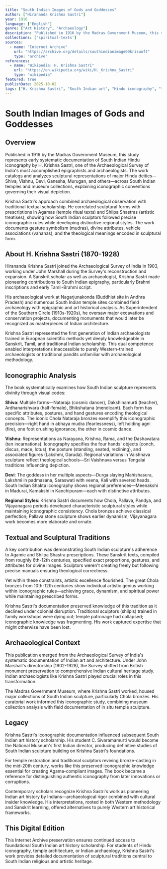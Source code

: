 ```yaml
---
title: "South Indian Images of Gods and Goddesses"
author: ["Hirananda Krishna Sastri"]
year: 1916
language: ["English"]
genre: ["Art History", "Archaeology"]
description: "Published in 1916 by the Madras Government Museum, this study represents early systematic documentation of South Indian Hindu iconography by H. Krishna Sastri, one of the Archaeological Survey of India's most accomplished epigraphists and archaeologists."
collections: ['spiritual-texts']
sources:
  - name: "Internet Archive"
    url: "https://archive.org/details/southindianimage00krisuoft"
    type: "archive"
references:
  - name: "Wikipedia: H. Krishna Sastri"
    url: "https://en.wikipedia.org/wiki/H._Krishna_Sastri"
    type: "wikipedia"
featured: true
publishDate: 2025-10-02
tags: ["H. Krishna Sastri", "South Indian art", "Hindu iconography", "temple sculpture", "Chola bronzes", "Archaeological Survey of India", "Shilpa Shastra", "Agamas", "mudras", "Indian archaeology"]
---
```


# South Indian Images of Gods and Goddesses

## Overview

Published in 1916 by the Madras Government Museum, this study represents early systematic documentation of South Indian Hindu iconography by H. Krishna Sastri, one of the Archaeological Survey of India's most accomplished epigraphists and archaeologists. The work catalogs and analyzes sculptural representations of major Hindu deities—Shiva, Vishnu, Devi, Ganesha, Murugan, and others—across South Indian temples and museum collections, explaining iconographic conventions governing their visual depiction.

Krishna Sastri's approach combined archaeological observation with traditional textual scholarship. He correlated sculptural forms with prescriptions in Agamas (temple ritual texts) and Shilpa Shastras (artistic treatises), showing how South Indian sculptors followed precise iconographic rules while developing distinctive regional styles. The work documents gesture symbolism (mudras), divine attributes, vehicle associations (vahanas), and the theological meanings encoded in sculptural form.

## About H. Krishna Sastri (1870-1928)

Hirananda Krishna Sastri joined the Archaeological Survey of India in 1903, working under John Marshall during the Survey's reconstruction and expansion. A Sanskrit scholar as well as archaeologist, Krishna Sastri made pioneering contributions to South Indian epigraphy, particularly Brahmi inscriptions and early Tamil-Brahmi script.

His archaeological work at Nagarjunakonda (Buddhist site in Andhra Pradesh) and numerous South Indian temple sites combined field archaeology with epigraphic and art historical analysis. As Superintendent of the Southern Circle (1910s-1920s), he oversaw major excavations and conservation projects, documenting monuments that would later be recognized as masterpieces of Indian architecture.

Krishna Sastri represented the first generation of Indian archaeologists trained in European scientific methods yet deeply knowledgeable in Sanskrit, Tamil, and traditional Indian scholarship. This dual competence enabled interpretations inaccessible to purely Western-trained archaeologists or traditional pandits unfamiliar with archaeological methodology.

## Iconographic Analysis

The book systematically examines how South Indian sculpture represents divinity through visual codes:

**Shiva**: Multiple forms—Nataraja (cosmic dancer), Dakshinamurti (teacher), Ardhanarishvara (half-female), Bhikshatana (mendicant). Each form has specific attributes, postures, and hand gestures encoding theological concepts. The iconic Chola Nataraja bronzes exemplify this iconographic precision—right hand in abhaya mudra (fearlessness), left holding agni (fire), one foot crushing ignorance, the other in cosmic dance.

**Vishnu**: Representations as Narayana, Krishna, Rama, and the Dashavatara (ten incarnations). Iconography specifies the four hands' objects (conch, discus, mace, lotus), the posture (standing, seated, reclining), and associated figures (Lakshmi, Garuda). Regional variations in Vaishnava sculpture reflect theological schools—Sri Vaishnava versus Tengalai traditions influencing depiction.

**Devi**: The goddess in her multiple aspects—Durga slaying Mahishasura, Lakshmi in padmasana, Saraswati with veena, Kali with severed heads. South Indian Shakta iconography shows regional preferences—Meenakshi in Madurai, Kamakshi in Kanchipuram—each with distinctive attributes.

**Regional Styles**: Krishna Sastri documents how Chola, Pallava, Pandya, and Vijayanagara periods developed characteristic sculptural styles while maintaining iconographic consistency. Chola bronzes achieve classical perfection; Pallava stone sculpture shows earlier dynamism; Vijayanagara work becomes more elaborate and ornate.

## Textual and Sculptural Traditions

A key contribution was demonstrating South Indian sculpture's adherence to Agamic and Shilpa Shastra prescriptions. These Sanskrit texts, compiled from roughly 6th-12th centuries, specified exact proportions, gestures, and attributes for divine images. Sculptors weren't creating freely but following precise manuals ensuring theological correctness.

Yet within these constraints, artistic excellence flourished. The great Chola bronzes from 10th-12th centuries show individual artistic genius working within iconographic rules—achieving grace, dynamism, and spiritual power while maintaining prescribed forms.

Krishna Sastri's documentation preserved knowledge of this tradition as it declined under colonial disruption. Traditional sculptors (shilpis) trained in family workshops were dying out; temple patronage had collapsed; iconographic knowledge was fragmenting. His work captured expertise that might otherwise have been lost.

## Archaeological Context

This publication emerged from the Archaeological Survey of India's systematic documentation of Indian art and architecture. Under John Marshall's directorship (1902-1928), the Survey shifted from British monument preservation to comprehensive Indian cultural heritage study. Indian archaeologists like Krishna Sastri played crucial roles in this transformation.

The Madras Government Museum, where Krishna Sastri worked, housed major collections of South Indian sculpture, particularly Chola bronzes. His curatorial work informed this iconographic study, combining museum collection analysis with field documentation of in situ temple sculpture.

## Legacy

Krishna Sastri's iconographic documentation influenced subsequent South Indian art history scholarship. His student C. Sivaramamurti would become the National Museum's first Indian director, producing definitive studies of South Indian sculpture building on Krishna Sastri's foundations.

For temple restoration and traditional sculptors reviving bronze-casting in the mid-20th century, works like this preserved iconographic knowledge essential for creating Agama-compliant images. The book became a reference for distinguishing authentic iconography from later innovations or corruptions.

Contemporary scholars recognize Krishna Sastri's work as pioneering Indian art history by Indians—archaeological rigor combined with cultural insider knowledge. His interpretations, rooted in both Western methodology and Sanskrit learning, offered alternatives to purely Western art historical frameworks.

## This Digital Edition

This Internet Archive preservation ensures continued access to foundational South Indian art history scholarship. For students of Hindu iconography, temple architecture, or Indian archaeology, Krishna Sastri's work provides detailed documentation of sculptural traditions central to South Indian religious and artistic heritage.

